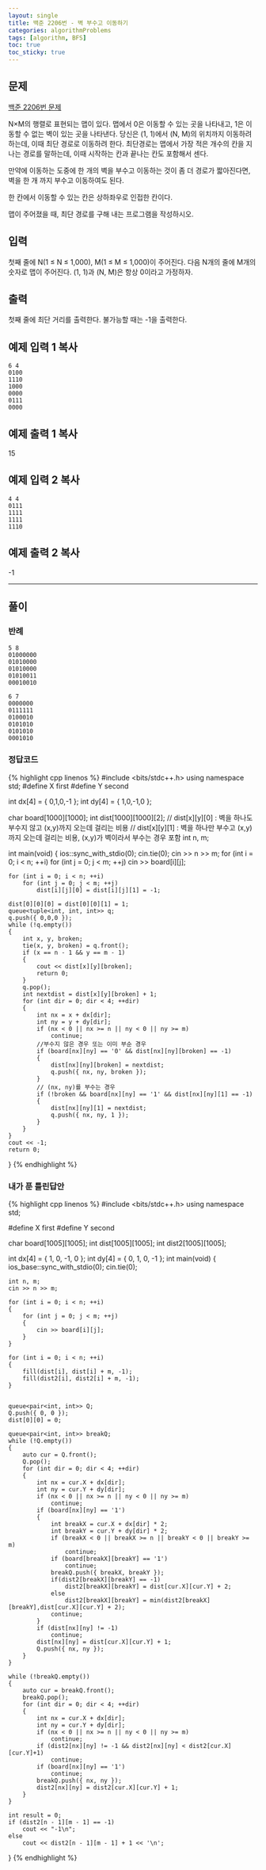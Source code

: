```yaml
---
layout: single
title: 백준 2206번 - 벽 부수고 이동하기
categories: algorithmProblems
tags: [algorithm, BFS]
toc: true
toc_sticky: true
---
```


## 문제
[백준 2206번 문제](https://www.acmicpc.net/problem/2206)

N×M의 행렬로 표현되는 맵이 있다. 맵에서 0은 이동할 수 있는 곳을 나타내고, 1은 이동할 수 없는 벽이 있는 곳을 나타낸다. 당신은 (1, 1)에서 (N, M)의 위치까지 이동하려 하는데, 이때 최단 경로로 이동하려 한다. 최단경로는 맵에서 가장 적은 개수의 칸을 지나는 경로를 말하는데, 이때 시작하는 칸과 끝나는 칸도 포함해서 센다.

만약에 이동하는 도중에 한 개의 벽을 부수고 이동하는 것이 좀 더 경로가 짧아진다면, 벽을 한 개 까지 부수고 이동하여도 된다.

한 칸에서 이동할 수 있는 칸은 상하좌우로 인접한 칸이다.

맵이 주어졌을 때, 최단 경로를 구해 내는 프로그램을 작성하시오.

## 입력

첫째 줄에 N(1 ≤ N ≤ 1,000), M(1 ≤ M ≤ 1,000)이 주어진다. 다음 N개의 줄에 M개의 숫자로 맵이 주어진다. (1, 1)과 (N, M)은 항상 0이라고 가정하자.

## 출력

첫째 줄에 최단 거리를 출력한다. 불가능할 때는 -1을 출력한다.

## 예제 입력 1 복사

```
6 4
0100
1110
1000
0000
0111
0000
```

## 예제 출력 1 복사

15

## 예제 입력 2 복사

```
4 4
0111
1111
1111
1110
```

## 예제 출력 2 복사

-1
   
---
## 풀이
### 반례
```
5 8
01000000
01010000
01010000
01010011
00010010

6 7
0000000
0111111
0100010
0101010
0101010
0001010
```
   
### 정답코드
{% highlight cpp linenos %}
#include <bits/stdc++.h>
using namespace std;
#define X first
#define Y second

int dx[4] = { 0,1,0,-1 };
int dy[4] = { 1,0,-1,0 };

char board[1000][1000];
int dist[1000][1000][2];
// dist[x][y][0] : 벽을 하나도 부수지 않고 (x,y)까지 오는데 걸리는 비용
// dist[x][y][1] : 벽을 하나만 부수고 (x,y)까지 오는데 걸리는 비용, (x,y)가 벽이라서 부수는 경우 포함
int n, m;

int main(void) {
    ios::sync_with_stdio(0);
    cin.tie(0);
    cin >> n >> m;
    for (int i = 0; i < n; ++i)
        for (int j = 0; j < m; ++j)
            cin >> board[i][j];

    for (int i = 0; i < n; ++i)
        for (int j = 0; j < m; ++j)
            dist[i][j][0] = dist[i][j][1] = -1;

    dist[0][0][0] = dist[0][0][1] = 1;
    queue<tuple<int, int, int>> q;
    q.push({ 0,0,0 });
    while (!q.empty())
    {
        int x, y, broken;
        tie(x, y, broken) = q.front();
        if (x == n - 1 && y == m - 1)
        {
            cout << dist[x][y][broken];
            return 0;
        }
        q.pop();
        int nextdist = dist[x][y][broken] + 1;
        for (int dir = 0; dir < 4; ++dir)
        {
            int nx = x + dx[dir];
            int ny = y + dy[dir];
            if (nx < 0 || nx >= n || ny < 0 || ny >= m)
                continue;
            //부수지 않은 경우 또는 이미 부순 경우
            if (board[nx][ny] == '0' && dist[nx][ny][broken] == -1)
            {
                dist[nx][ny][broken] = nextdist;
                q.push({ nx, ny, broken });
            }
            // (nx, ny)를 부수는 경우
            if (!broken && board[nx][ny] == '1' && dist[nx][ny][1] == -1)
            {
                dist[nx][ny][1] = nextdist;
                q.push({ nx, ny, 1 });
            }
        }
    }
    cout << -1;
    return 0;
}
{% endhighlight %}
   
### 내가 푼 틀린답안
{% highlight cpp linenos %}
#include <bits/stdc++.h>
using namespace std;

#define X first
#define Y second

char board[1005][1005];
int dist[1005][1005];
int dist2[1005][1005];

int dx[4] = { 1, 0, -1, 0 };
int dy[4] = { 0, 1, 0, -1 };
int main(void)
{
	ios_base::sync_with_stdio(0);
	cin.tie(0);

	int n, m;
	cin >> n >> m;

	for (int i = 0; i < n; ++i)
	{
		for (int j = 0; j < m; ++j)
		{
			cin >> board[i][j];
		}
	}

	for (int i = 0; i < n; ++i)
	{
		fill(dist[i], dist[i] + m, -1);
		fill(dist2[i], dist2[i] + m, -1);
	}
		

	queue<pair<int, int>> Q;
	Q.push({ 0, 0 });
	dist[0][0] = 0;

	queue<pair<int, int>> breakQ;
	while (!Q.empty())
	{
		auto cur = Q.front();
		Q.pop();
		for (int dir = 0; dir < 4; ++dir)
		{
			int nx = cur.X + dx[dir];
			int ny = cur.Y + dy[dir];
			if (nx < 0 || nx >= n || ny < 0 || ny >= m)
				continue;
			if (board[nx][ny] == '1')
			{
				int breakX = cur.X + dx[dir] * 2;
				int breakY = cur.Y + dy[dir] * 2;
				if (breakX < 0 || breakX >= n || breakY < 0 || breakY >= m)
					continue;
				if (board[breakX][breakY] == '1')
					continue;
				breakQ.push({ breakX, breakY });
				if(dist2[breakX][breakY] == -1)
					dist2[breakX][breakY] = dist[cur.X][cur.Y] + 2;
				else
					dist2[breakX][breakY] = min(dist2[breakX][breakY],dist[cur.X][cur.Y] + 2);
				continue;
			}
			if (dist[nx][ny] != -1)
				continue;
			dist[nx][ny] = dist[cur.X][cur.Y] + 1;
			Q.push({ nx, ny });
		}
	}

	while (!breakQ.empty())
	{
		auto cur = breakQ.front();
		breakQ.pop();
		for (int dir = 0; dir < 4; ++dir)
		{
			int nx = cur.X + dx[dir];
			int ny = cur.Y + dy[dir];
			if (nx < 0 || nx >= n || ny < 0 || ny >= m)
				continue;
			if (dist2[nx][ny] != -1 && dist2[nx][ny] < dist2[cur.X][cur.Y]+1)
				continue;
			if (board[nx][ny] == '1')
				continue;
			breakQ.push({ nx, ny });
			dist2[nx][ny] = dist2[cur.X][cur.Y] + 1;
		}
	}

	int result = 0;
	if (dist2[n - 1][m - 1] == -1)
		cout << "-1\n";
	else
		cout << dist2[n - 1][m - 1] + 1 << '\n';
}
{% endhighlight %}
